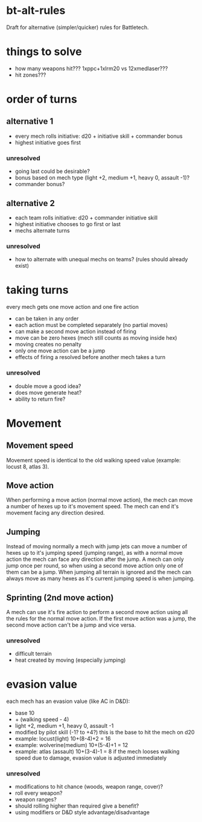 # bt-alt-rules
Draft for alternative (simpler/quicker) rules for Battletech.

# things to solve
- how many weapons hit??? 1xppc+1xlrm20 vs 12xmedlaser???
- hit zones???

# order of turns
## alternative 1
 - every mech rolls initiative: d20 + initiative skill + commander bonus
 - highest initiative goes first
### unresolved
 - going last could be desirable?
 - bonus based on mech type (light +2, medium +1, heavy 0, assault -1)?
 - commander bonus?
	
## alternative 2
 - each team rolls initiative: d20 + commander initiative skill
 - highest initiative chooses to go first or last
 - mechs alternate turns
### unresolved
 - how to alternate with unequal mechs on teams? (rules should already exist)

# taking turns
every mech gets one move action and one fire action
 - can be taken in any order
 - each action must be completed separately (no partial moves)
 - can make a second move action instead of firing
 - move can be zero hexes (mech still counts as moving inside hex)
 - moving creates no penalty
 - only one move action can be a jump
 - effects of firing a resolved before another mech takes a turn

### unresolved
 - double move a good idea?
 - does move generate heat?
 - ability to return fire?

# Movement
## Movement speed
Movement speed is identical to the old walking speed value (example: locust 8, atlas 3).
## Move action
When performing a move action (normal move action), the mech can move a number of hexes up to 
it's movement speed. The mech can end it's movement facing any direction desired.
## Jumping
Instead of moving normally a mech with jump jets can move a number of hexes up to it's jumping
speed (jumping range), as with a normal move action the mech can face any direction after the jump.
A mech can only jump once per round, so when using a second move action only one of them can be 
a jump. When jumping all terrain is ignored and the mech can always move as many hexes as it's
current jumping speed is when jumping.
## Sprinting (2nd move action)
A mech can use it's fire action to perform a second move action using all the rules for the 
normal move action. If the first move action was a jump, the second move action can't be a jump
and vice versa.

### unresolved
 - difficult terrain
 - heat created by moving (especially jumping)

# evasion value
each mech has an evasion value (like AC in D&D):
 - base 10
 - \+ (walking speed - 4)
 - light +2, medium +1, heavy 0, assault -1
 - modified by pilot skill (-1? to +4?)
this is the base to hit the mech on d20
 - example: locust(light) 10+(8-4)+2 = 16
 - example: wolverine(medium) 10+(5-4)+1 = 12
 - example: atlas (assault) 10+(3-4)-1 = 8
if the mech looses walking speed due to damage, evasion value 
is adjusted immediately

### unresolved
 - modifications to hit chance (woods, weapon range, cover)?
 - roll every weapon?
 - weapon ranges?
 - should rolling higher than required give a benefit?
 - using modifiers or D&D style advantage/disadvantage
  
